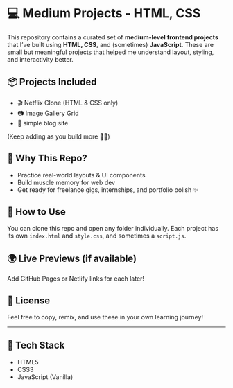 # 💻 Medium Projects - HTML, CSS 

This repository contains a curated set of **medium-level frontend projects** that I’ve built using **HTML, CSS**, and (sometimes) **JavaScript**. These are small but meaningful projects that helped me understand layout, styling, and interactivity better.

## 📦 Projects Included

- 🎬 Netflix Clone (HTML & CSS only)
- 📷 Image Gallery Grid
- 📰 simple blog site

(Keep adding as you build more 👷‍♂️)

## 🧠 Why This Repo?

- Practice real-world layouts & UI components
- Build muscle memory for web dev
- Get ready for freelance gigs, internships, and portfolio polish ✨

## 🚀 How to Use

You can clone this repo and open any folder individually. Each project has its own `index.html` and `style.css`, and sometimes a `script.js`.

## 🌍 Live Previews (if available)

Add GitHub Pages or Netlify links for each later!

## 📝 License

Feel free to copy, remix, and use these in your own learning journey!

---

## 🔧 Tech Stack

- HTML5
- CSS3
- JavaScript (Vanilla)




